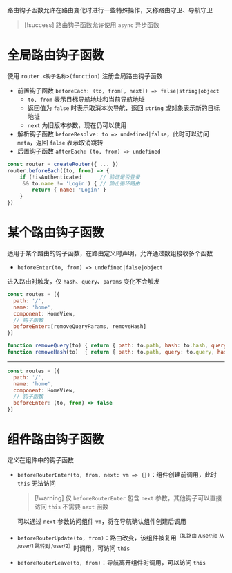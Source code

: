 路由钩子函数允许在路由变化时进行一些特殊操作，又称路由守卫、导航守卫

> [!success] 路由钩子函数允许使用 `async` 异步函数

# 全局路由钩子函数

使用 `router.<钩子名称>(function)` 注册全局路由钩子函数

* 前置钩子函数 `beforeEach: (to, from[, next]) => false|string|object`
    * `to`、`from` 表示目标导航地址和当前导航地址
    * 返回值为 `false` 时表示取消本次导航，返回 `string` 或对象表示新的目标地址
    * `next` 为旧版本参数，现在仍可以使用
* 解析钩子函数 `beforeResolve: to => undefined|false`，此时可以访问 `meta`，返回 `false` 表示取消跳转
* 后置钩子函数 `afterEach: (to, from) => undefined`

```js
const router = createRouter({ ... })
router.beforeEach((to, from) => {
    if (!isAuthenticated      // 验证是否登录
     && to.name != 'Login') { // 防止循环路由
        return { name: 'Login' }
    }
})
```

# 某个路由钩子函数

适用于某个路由的钩子函数，在路由定义时声明，允许通过数组接收多个函数

* `beforeEnter(to, from) => undefined|false|object`

进入路由时触发，仅 `hash`、`query`、`params` 变化不会触发

```js
const routes = [{
  path: '/',
  name: 'home',
  component: HomeView,
  // 钩子函数
  beforeEnter:[removeQueryParams, removeHash]
}]

function removeQuery(to) { return { path: to.path, hash: to.hash, query: {} } }
function removeHash(to)  { return { path: to.path, query: to.query, hash: '' } }
```

---

```js
const routes = [{
  path: '/',
  name: 'home',
  component: HomeView,
  // 钩子函数
  beforeEnter: (to, from) => false
}]
```

# 组件路由钩子函数

定义在组件中的钩子函数

* `beforeRouterEnter(to, from, next: vm => {})`：组件创建前调用，此时 `this` 无法访问

  > [!warning] 仅 `beforeRouterEnter` 包含 `next` 参数，其他钩子可以直接访问 `this` 不需要 `next` 函数

  可以通过 `next` 参数访问组件 `vm`，将在导航确认组件创建后调用
  
* `beforeRouterUpdate(to, from)`：路由改变，该组件被复用<sup>（如路由 /user/:id 从 /user/1 跳转到 /user/2）</sup>时调用，可访问 `this`
* `beforeRouterLeave(to, from)`：导航离开组件时调用，可以访问 `this`

‍
